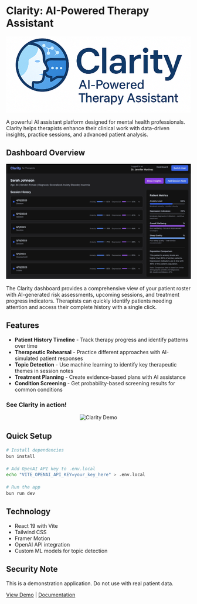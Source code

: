 # Clarity: AI-Powered Therapy Assistant

![Clarity Banner](clarity_logo.png)

A powerful AI assistant platform designed for mental health professionals. Clarity helps therapists enhance their clinical work with data-driven insights, practice sessions, and advanced patient analysis.

## Dashboard Overview

![Clarity Dashboard](clarity-dashboard.jpg)

The Clarity dashboard provides a comprehensive view of your patient roster with AI-generated risk assessments, upcoming sessions, and treatment progress indicators. Therapists can quickly identify patients needing attention and access their complete history with a single click.

## Features

- **Patient History Timeline** - Track therapy progress and identify patterns over time
- **Therapeutic Rehearsal** - Practice different approaches with AI-simulated patient responses
- **Topic Detection** - Use machine learning to identify key therapeutic themes in session notes
- **Treatment Planning** - Create evidence-based plans with AI assistance
- **Condition Screening** - Get probability-based screening results for common conditions

### See Clarity in action!

<p align="center">
  <img src="clarity.gif" alt="Clarity Demo" width="600px">
</p>

## Quick Setup

```bash
# Install dependencies
bun install

# Add OpenAI API key to .env.local
echo "VITE_OPENAI_API_KEY=your_key_here" > .env.local

# Run the app
bun run dev
```

## Technology

- React 19 with Vite
- Tailwind CSS
- Framer Motion
- OpenAI API integration
- Custom ML models for topic detection

## Security Note

This is a demonstration application. Do not use with real patient data.

[View Demo](https://your-demo-url.com) | [Documentation](docs/README.md)
